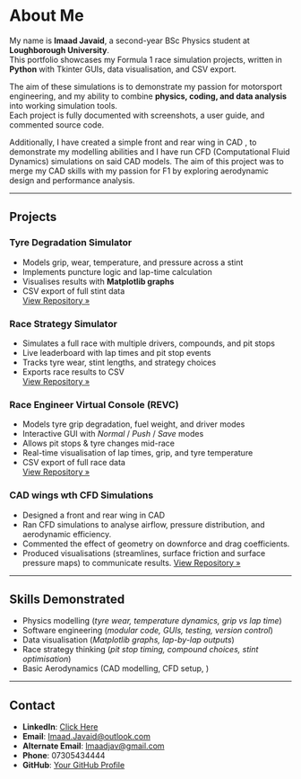 # About Me

My name is **Imaad Javaid**, a second-year BSc Physics student at **Loughborough University**.  
This portfolio showcases my Formula 1 race simulation projects, written in **Python** with Tkinter GUIs, data visualisation, and CSV export.  

The aim of these simulations is to demonstrate my passion for motorsport engineering, and my ability to combine **physics, coding, and data analysis** into working simulation tools.  
Each project is fully documented with screenshots, a user guide, and commented source code.

Additionally, I have created a simple front and rear wing in CAD , to demonstrate my modelling abilities and I have run CFD (Computational Fluid Dynamics) simulations on said CAD models. The aim of this project was to merge my CAD skills with my passion for F1 by exploring aerodynamic design and performance analysis.  

---

## Projects

### Tyre Degradation Simulator
- Models grip, wear, temperature, and pressure across a stint  
- Implements puncture logic and lap-time calculation  
- Visualises results with **Matplotlib graphs**  
- CSV export of full stint data  
[View Repository »](#)  

### Race Strategy Simulator
- Simulates a full race with multiple drivers, compounds, and pit stops  
- Live leaderboard with lap times and pit stop events  
- Tracks tyre wear, stint lengths, and strategy choices  
- Exports race results to CSV  
[View Repository »](#)  

### Race Engineer Virtual Console (REVC)
- Models tyre grip degradation, fuel weight, and driver modes  
- Interactive GUI with *Normal* / *Push* / *Save* modes  
- Allows pit stops & tyre changes mid-race  
- Real-time visualisation of lap times, grip, and tyre temperature  
- CSV export of full race data  
[View Repository »](#)

### CAD wings wth CFD Simulations 
- Designed a front and rear wing in CAD 
- Ran CFD simulations to analyse airflow, pressure distribution, and aerodynamic efficiency.
- Commented the effect of geometry on downforce and drag coefficients.
- Produced visualisations (streamlines, surface friction and surface pressure maps) to communicate results.
[View Repository »](#)  

---

## Skills Demonstrated
- Physics modelling (*tyre wear, temperature dynamics, grip vs lap time*)  
- Software engineering (*modular code, GUIs, testing, version control*)  
- Data visualisation (*Matplotlib graphs, lap-by-lap outputs*)  
- Race strategy thinking (*pit stop timing, compound choices, stint optimisation*)
- Basic Aerodynamics (CAD modelling, CFD setup, )
 

---

## Contact
- **LinkedIn**: [Click Here](#)  
- **Email**: [Imaad.Javaid@outlook.com](mailto:Imaad.Javaid@outlook.com)  
- **Alternate Email**: [Imaadjav@gmail.com](mailto:Imaadjav@gmail.com)  
- **Phone**: 07305434444  
- **GitHub**: [Your GitHub Profile](#)  
